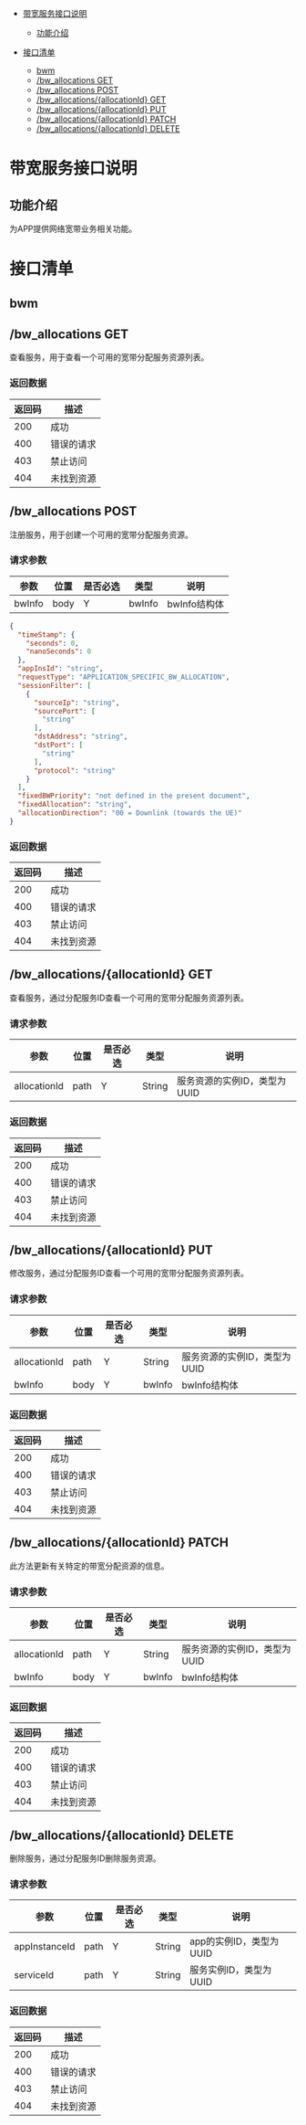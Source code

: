 *   [带宽服务接口说明](#带宽服务接口说明)
    *   [功能介绍](#功能介绍)

*   [接口清单](#接口清单)
    *   [bwm](#bwm)
    *   [/bw_allocations GET](#/bw-allocations-GET)
    *   [/bw_allocations POST](#/bw_allocations-POST)
    *   [/bw_allocations/{allocationId} GET](#/bw_allocations/{allocationId}-GET)
    *   [/bw_allocations/{allocationId} PUT](#/bw_allocations/{allocationId}-PUT)
    *   [/bw_allocations/{allocationId} PATCH](#/bw_allocations/{allocationId}-PATCH)
    *   [/bw_allocations/{allocationId} DELETE](#/bw_allocations/{allocationId}-DELETE)
   

# 带宽服务接口说明
## 功能介绍

为APP提供网络宽带业务相关功能。

# 接口清单
## bwm
## /bw_allocations GET
查看服务，用于查看一个可用的宽带分配服务资源列表。

### 返回数据
|返回码 |描述|
|-----|-----|
|200 | 成功 |
|400 | 错误的请求 |
|403 | 禁止访问 |
|404 | 未找到资源 |


## /bw_allocations POST
注册服务，用于创建一个可用的宽带分配服务资源。
### 请求参数

|参数 |位置 | 是否必选 | 类型 | 说明 |
|-----|-----|----|------|-----|
|bwInfo | body |Y| bwInfo | bwInfo结构体 |

```json
{
  "timeStamp": {
    "seconds": 0,
    "nanoSeconds": 0
  },
  "appInsId": "string",
  "requestType": "APPLICATION_SPECIFIC_BW_ALLOCATION",
  "sessionFilter": [
    {
      "sourceIp": "string",
      "sourcePort": [
        "string"
      ],
      "dstAddress": "string",
      "dstPort": [
        "string"
      ],
      "protocol": "string"
    }
  ],
  "fixedBWPriority": "not defined in the present document",
  "fixedAllocation": "string",
  "allocationDirection": "00 = Downlink (towards the UE)"
}

```

### 返回数据
|返回码 |描述|
|-----|-----|
|200 | 成功 |
|400 | 错误的请求 |
|403 | 禁止访问 |
|404 | 未找到资源 |

## /bw_allocations/{allocationId} GET
查看服务，通过分配服务ID查看一个可用的宽带分配服务资源列表。
### 请求参数
|参数 |位置 | 是否必选 | 类型 | 说明 |
|-----|-----|----|------|-----|
|allocationId | path |Y| String | 服务资源的实例ID，类型为UUID |
### 返回数据
|返回码 |描述|
|-----|-----|
|200 | 成功 |
|400 | 错误的请求 |
|403 | 禁止访问 |
|404 | 未找到资源 |

## /bw_allocations/{allocationId} PUT
修改服务，通过分配服务ID查看一个可用的宽带分配服务资源列表。
### 请求参数
|参数 |位置 | 是否必选 | 类型 | 说明 |
|-----|-----|----|------|-----|
|allocationId | path |Y| String | 服务资源的实例ID，类型为UUID |
|bwInfo | body |Y| bwInfo | bwInfo结构体 |

### 返回数据
|返回码 |描述|
|-----|-----|
|200 | 成功 |
|400 | 错误的请求 |
|403 | 禁止访问 |
|404 | 未找到资源 |

## /bw_allocations/{allocationId} PATCH
此方法更新有关特定的带宽分配资源的信息。
### 请求参数
|参数 |位置 | 是否必选 | 类型 | 说明 |
|-----|-----|----|------|-----|
|allocationId | path |Y| String | 服务资源的实例ID，类型为UUID |
|bwInfo | body |Y| bwInfo | bwInfo结构体 |
### 返回数据
|返回码 |描述|
|-----|-----|
|200 | 成功 |
|400 | 错误的请求 |
|403 | 禁止访问 |
|404 | 未找到资源 |

## /bw_allocations/{allocationId} DELETE
删除服务，通过分配服务ID删除服务资源。
### 请求参数
|参数 |位置 | 是否必选 | 类型 | 说明 |
|-----|-----|----|------|-----|
|appInstanceId | path |Y| String | app的实例ID，类型为UUID |
|serviceId | path |Y| String | 服务实例ID，类型为UUID |
### 返回数据
|返回码 |描述|
|-----|-----|
|200 | 成功 |
|400 | 错误的请求 |
|403 | 禁止访问 |
|404 | 未找到资源 |
